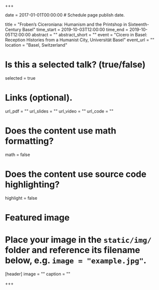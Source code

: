 +++

date = 2017-01-01T00:00:00  # Schedule page publish date.

title = "Froben’s Ciceroniana: Humanism and the Printshop in Sixteenth-Century Basel"
time_start = 2019-10-03T12:00:00
time_end = 2019-10-05T12:00:00
abstract = ""
abstract_short = ""
event = "Cicero in Basel: Reception Histories from a Humanist City, Universität Basel"
event_url = ""
location = "Basel, Switzerland"

# Is this a selected talk? (true/false)
selected = true

# Links (optional).
url_pdf = ""
url_slides = ""
url_video = ""
url_code = ""

# Does the content use math formatting?
math = false

# Does the content use source code highlighting?
highlight = false

# Featured image
# Place your image in the `static/img/` folder and reference its filename below, e.g. `image = "example.jpg"`.
[header]
image = ""
caption = ""

+++
